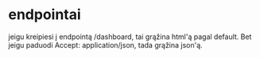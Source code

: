 # endpointai

jeigu kreipiesi į endpointą /dashboard, tai grąžina html'ą pagal default.
Bet jeigu paduodi Accept: application/json, tada grąžina json'ą.